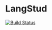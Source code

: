 LangStud
============================
[![Build Status](https://travis-ci.org/bspavel/LangStud.svg?branch=master)](https://travis-ci.org/bspavel/LangStud)

